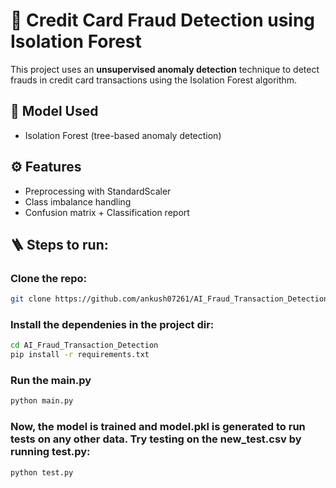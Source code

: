 # 🧠 Credit Card Fraud Detection using Isolation Forest

This project uses an **unsupervised anomaly detection** technique to detect frauds in credit card transactions using the Isolation Forest algorithm.

## 🧩 Model Used
- Isolation Forest (tree-based anomaly detection)

## ⚙️ Features
- Preprocessing with StandardScaler
- Class imbalance handling
- Confusion matrix + Classification report

## 🪜 Steps to run:
### Clone the repo:
```sh
git clone https://github.com/ankush07261/AI_Fraud_Transaction_Detection
```
### Install the dependenies in the project dir:
```sh
cd AI_Fraud_Transaction_Detection
pip install -r requirements.txt
```
### Run the main.py
```sh
python main.py
```
### Now, the model is trained and model.pkl is generated to run tests on any other data. Try testing on the new_test.csv by running test.py:
```sh
python test.py
```
